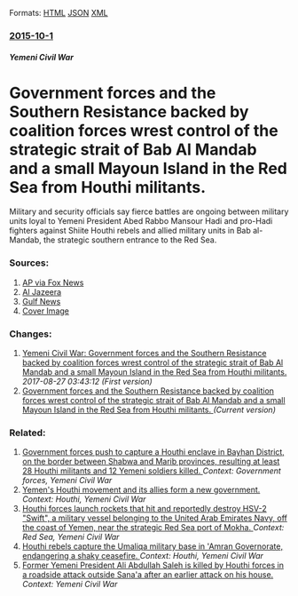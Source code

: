 
Formats: [HTML](/news/2015/10/1/government-forces-and-the-southern-resistance-backed-by-coalition-forces-wrest-control-of-the-strategic-strait-of-bab-al-mandab-and-a-small.html)  [JSON](/news/2015/10/1/government-forces-and-the-southern-resistance-backed-by-coalition-forces-wrest-control-of-the-strategic-strait-of-bab-al-mandab-and-a-small.json)  [XML](/news/2015/10/1/government-forces-and-the-southern-resistance-backed-by-coalition-forces-wrest-control-of-the-strategic-strait-of-bab-al-mandab-and-a-small.xml)  

### [2015-10-1](/news/2015/10/1/index.md)

##### Yemeni Civil War
# Government forces and the Southern Resistance backed by coalition forces wrest control of the strategic strait of Bab Al Mandab and a small Mayoun Island in the Red Sea from Houthi militants. 

Military and security officials say fierce battles are ongoing between military units loyal to Yemeni President Abed Rabbo Mansour Hadi and pro-Hadi fighters against Shiite Houthi rebels and allied military units in Bab al-Mandab, the strategic southern entrance to the Red Sea.


### Sources:

1. [AP via Fox News](http://www.foxnews.com/world/2015/10/01/fighting-rages-in-yemen-near-bab-al-mandab-strategic-red-sea-shipping-strait/)
2. [Al Jazeera‎](http://www.aljazeera.com/news/2015/10/hadi-loyalists-claim-capture-key-yemen-strait-151001131134976.html)
3. [Gulf News](http://gulfnews.com/news/gulf/yemen/yemeni-forces-regain-control-over-strategic-bab-al-mandab-strait-1.1593596)
3. [Cover Image](http://a57.foxnews.com/images.foxnews.com/content/fox-news/world/2015/10/01/fighting-rages-in-yemen-near-bab-al-mandab-strategic-red-sea-shipping-strait/_jcr_content/par/featured-media/media-2.img.jpg/0/0/1443726249837.jpg?ve=1)

### Changes:

1. [Yemeni Civil War: Government forces and the Southern Resistance backed by coalition forces wrest control of the strategic strait of Bab Al Mandab and a small Mayoun Island in the Red Sea from Houthi militants. ](/news/2015/10/1/yemeni-civil-war-government-forces-and-the-southern-resistance-backed-by-coalition-forces-wrest-control-of-the-strategic-strait-of-bab-al-m.md) _2017-08-27 03:43:12 (First version)_
1. [Government forces and the Southern Resistance backed by coalition forces wrest control of the strategic strait of Bab Al Mandab and a small Mayoun Island in the Red Sea from Houthi militants. ](/news/2015/10/1/government-forces-and-the-southern-resistance-backed-by-coalition-forces-wrest-control-of-the-strategic-strait-of-bab-al-mandab-and-a-small.md) _(Current version)_

### Related:

1. [Government forces push to capture a Houthi enclave in Bayhan District, on the border between Shabwa and Marib provinces, resulting at least 28 Houthi militants and 12 Yemeni soldiers killed. ](/news/2016/12/27/government-forces-push-to-capture-a-houthi-enclave-in-bayhan-district-on-the-border-between-shabwa-and-marib-provinces-resulting-at-least.md) _Context: Government forces, Yemeni Civil War_
2. [Yemen's Houthi movement and its allies form a new government. ](/news/2016/11/28/yemen-s-houthi-movement-and-its-allies-form-a-new-government.md) _Context: Houthi, Yemeni Civil War_
3. [Houthi forces launch rockets that hit and reportedly destroy HSV-2 "Swift", a military vessel belonging to the United Arab Emirates Navy, off the coast of Yemen, near the strategic Red Sea port of Mokha. ](/news/2016/10/1/houthi-forces-launch-rockets-that-hit-and-reportedly-destroy-hsv-2-swift-a-military-vessel-belonging-to-the-united-arab-emirates-navy-of.md) _Context: Red Sea, Yemeni Civil War_
4. [Houthi rebels capture the Umaliqa military base in 'Amran Governorate, endangering a shaky ceasefire. ](/news/2016/05/1/houthi-rebels-capture-the-umaliqa-military-base-in-amran-governorate-endangering-a-shaky-ceasefire.md) _Context: Houthi, Yemeni Civil War_
5. [Former Yemeni President Ali Abdullah Saleh is killed by Houthi forces in a roadside attack outside Sana'a after an earlier attack on his house. ](/news/2017/12/4/former-yemeni-president-ali-abdullah-saleh-is-killed-by-houthi-forces-in-a-roadside-attack-outside-sana-a-after-an-earlier-attack-on-his-hou.md) _Context: Yemeni Civil War_
